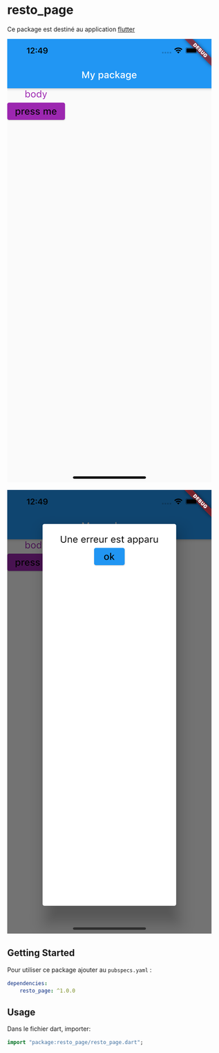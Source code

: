 # resto_page


Ce package est destiné au application [flutter](https://flutter.io)

![ScreenShot](/resto_page/screenshoots/ios.png)

![ScreenShot](/resto_page/screenshoots/ios2.png)

## Getting Started

Pour utiliser ce package ajouter au `pubspecs.yaml` :
```yaml
dependencies:
    resto_page: ^1.0.0
```

## Usage

Dans le fichier dart, importer: 

```dart
import "package:resto_page/resto_page.dart";
```
